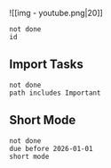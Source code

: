
![[img - youtube.png|20]]
```tasks
not done
id 
```



## Import Tasks
```tasks
not done
path includes Important
```


## Short Mode
```tasks
not done 
due before 2026-01-01
short mode
```